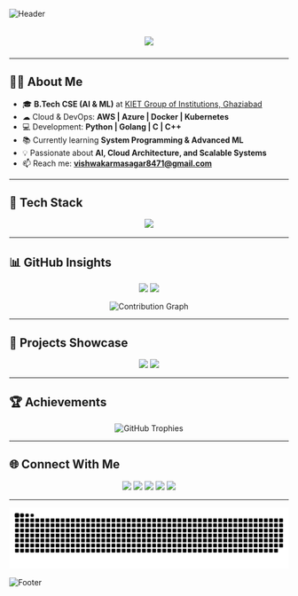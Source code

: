 ![Header](https://capsule-render.vercel.app/api?type=waving&color=0:00c6ff,100:0072ff&height=230&section=header&text=Mr%20Sagar%20Vishwakarma&fontSize=55&fontAlignY=40&animation=fadeIn&fontColor=ffffff)

<h2 align="center">
  <img src="https://readme-typing-svg.demolab.com?font=Fira+Code&size=28&duration=2800&pause=1000&color=00C6FF&center=true&vCenter=true&width=1000&lines=CSE+AI+%26+ML+Engineer;Cloud+%26+DevOps+Specialist;AWS+%7C+Azure+%7C+Docker+%7C+Kubernetes;Python+%7C+Golang+%7C+C+%7C+C++;Always+Building+%26+Learning" />
</h2>

---

## 👨‍💻 About Me  
- 🎓 **B.Tech CSE (AI & ML)** at [KIET Group of Institutions, Ghaziabad](https://www.kiet.edu/)  
- ☁ Cloud & DevOps: **AWS | Azure | Docker | Kubernetes**  
- 💻 Development: **Python | Golang | C | C++**  
- 📚 Currently learning **System Programming & Advanced ML**  
- 💡 Passionate about **AI, Cloud Architecture, and Scalable Systems**  
- 📫 Reach me: **[vishwakarmasagar8471@gmail.com](mailto:vishwakarmasagar8471@gmail.com)**  

---

## 🚀 Tech Stack  
<p align="center">
<img src="https://skillicons.dev/icons?i=python,go,c,cpp,aws,azure,docker,kubernetes,git,github,linux,vscode&theme=dark" />
</p>

---

## 📊 GitHub Insights  
<p align="center">
<img src="https://github-readme-stats.vercel.app/api?username=SagarVishwakarma&show_icons=true&theme=tokyonight&hide_border=true" height="170" />
<img src="https://github-readme-streak-stats.herokuapp.com/?user=SagarVishwakarma&theme=tokyonight&hide_border=true" height="170" />
</p>

<p align="center">
<img src="https://github-readme-activity-graph.vercel.app/graph?username=SagarVishwakarma&theme=react-dark&hide_border=true&area=true" alt="Contribution Graph" />
</p>

---

## 🌟 Projects Showcase  
<p align="center">
<a href="https://github.com/SagarVishwakarma/Project1"><img src="https://github-readme-stats.vercel.app/api/pin/?username=SagarVishwakarma&repo=Project1&theme=tokyonight&hide_border=true" /></a>
<a href="https://github.com/SagarVishwakarma/Project2"><img src="https://github-readme-stats.vercel.app/api/pin/?username=SagarVishwakarma&repo=Project2&theme=tokyonight&hide_border=true" /></a>
</p>

---

## 🏆 Achievements  
<p align="center">
<img src="https://github-profile-trophy.vercel.app/?username=SagarVishwakarma&theme=algolia&no-frame=true&margin-w=15&margin-h=15" alt="GitHub Trophies" />
</p>  

---

## 🌐 Connect With Me  
<p align="center">
<a href="https://www.linkedin.com/in/yourlinkedin" target="_blank"><img src="https://img.shields.io/badge/LinkedIn-0077B5?style=for-the-badge&logo=linkedin&logoColor=white" /></a>
<a href="https://github.com/SagarVishwakarma" target="_blank"><img src="https://img.shields.io/badge/GitHub-000000?style=for-the-badge&logo=github&logoColor=white" /></a>
<a href="mailto:vishwakarmasagar8471@gmail.com"><img src="https://img.shields.io/badge/Email-D14836?style=for-the-badge&logo=gmail&logoColor=white" /></a>
<a href="https://instagram.com/aj1900_sagar" target="_blank"><img src="https://img.shields.io/badge/Instagram-E4405F?style=for-the-badge&logo=instagram&logoColor=white" /></a>
<a href="https://www.facebook.com/" target="_blank"><img src="https://img.shields.io/badge/Facebook-1877F2?style=for-the-badge&logo=facebook&logoColor=white" /></a>
</p>

---

<p align="center">
<img src="https://github.com/Platane/snk/raw/output/github-contribution-grid-snake.svg" alt="Snake Animation" />
</p>

![Footer](https://capsule-render.vercel.app/api?type=waving&color=0:00c6ff,100:0072ff&height=120&section=footer)

